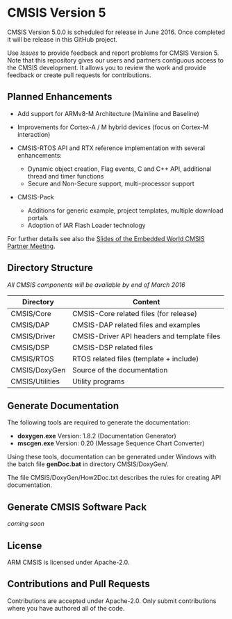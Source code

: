 # CMSIS Version 5

CMSIS Version 5.0.0 is scheduled for release in June 2016. Once completed it will be release in this GitHub project.


Use *Issues* to provide feedback and report problems for CMSIS Version 5. Note that this repository gives our users and partners contiguous access to the CMSIS development. It allows you to review the work and provide feedback or create pull requests for contributions.


## Planned Enhancements
 - Add support for ARMv8-M Architecture (Mainline and Baseline)

 - Improvements for Cortex-A / M hybrid devices (focus on Cortex-M interaction)

 - CMSIS-RTOS API and RTX reference implementation with several enhancements:
     - Dynamic object creation, Flag events, C and C++ API, additional thread and timer functions
     - Secure and Non-Secure support, multi-processor support

 - CMSIS-Pack 
     - Additions for generic example, project templates, multiple download portals
     - Adoption of IAR Flash Loader technology

For further details see also the [Slides of the Embedded World CMSIS Partner Meeting](https://github.com/ARM-software/CMSIS_5/blob/master/CMSIS_EW2016.pdf).

## Directory Structure

*All CMSIS components will be available by end of March 2016*

| Directory       | Content                                        |                
| --------------- | ---------------------------------------------- |
| CMSIS/Core      | CMSIS-Core related files (for release)         |
| CMSIS/DAP       | CMSIS-DAP related files and examples           |
| CMSIS/Driver    | CMSIS-Driver API headers and template files    |
| CMSIS/DSP       | CMSIS-DSP related files                        |
| CMSIS/RTOS      | RTOS related files (template + include)        |
| CMSIS/DoxyGen   | Source of the documentation                    |
| CMSIS/Utilities | Utility programs                               |

## Generate Documentation

The following tools are required to generate the documentation:
 - **doxygen.exe**  Version: 1.8.2 (Documentation Generator)
 - **mscgen.exe**   Version: 0.20  (Message Sequence Chart Converter)

Using these tools, documentation can be generated under Windows
with the batch file **genDoc.bat** in directory CMSIS/DoxyGen/.

The file CMSIS/DoxyGen/How2Doc.txt describes the rules for creating API
documentation.

## Generate CMSIS Software Pack

*coming soon*

## License

ARM CMSIS is licensed under Apache-2.0.

## Contributions and Pull Requests

Contributions are accepted under Apache-2.0. Only submit contributions where you have authored all of the code.
